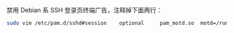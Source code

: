 禁用 Debian 系 SSH 登录页终端广告，注释掉下面两行：
```bash
sudo vim /etc/pam.d/sshd#session    optional     pam_motd.so  motd=/run/motd.dynamic#session    optional     pam_motd.so  noupdate```
